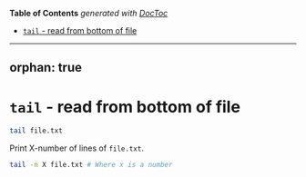<!-- START doctoc generated TOC please keep comment here to allow auto update -->
<!-- DON'T EDIT THIS SECTION, INSTEAD RE-RUN doctoc TO UPDATE -->
**Table of Contents**  *generated with [DocToc](https://github.com/thlorenz/doctoc)*

- [`tail` - read from bottom of file](#tail---read-from-bottom-of-file)

<!-- END doctoc generated TOC please keep comment here to allow auto update -->

---
orphan: true
---

# `tail` - read from bottom of file

```bash
tail file.txt
```

Print X-number of lines of `file.txt`.

```bash
tail -n X file.txt # Where x is a number 
```
